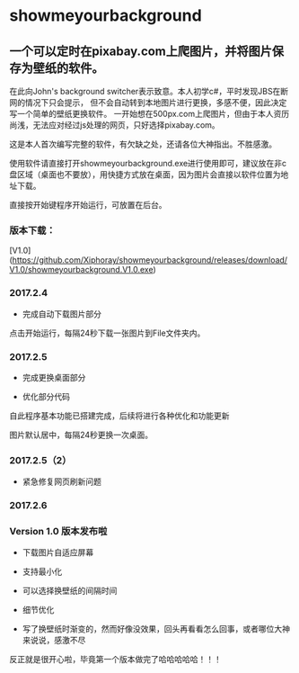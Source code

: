 # showmeyourbackground
## 一个可以定时在pixabay.com上爬图片，并将图片保存为壁纸的软件。
在此向John's background switcher表示致意。本人初学c#，平时发现JBS在断网的情况下只会提示，
但不会自动转到本地图片进行更换，多感不便，因此决定写一个简单的壁纸更换软件。
一开始想在500px.com上爬图片，但由于本人资历尚浅，无法应对经过js处理的网页，只好选择pixabay.com。

这是本人首次编写完整的软件，有欠缺之处，还请各位大神指出。不胜感激。

使用软件请直接打开showmeyourbackground.exe进行使用即可，建议放在非c盘区域（桌面也不要放），用快捷方式放在桌面，因为图片会直接以软件位置为地址下载。

直接按开始键程序开始运行，可放置在后台。


 


### 版本下载：

[V1.0] (https://github.com/Xiphoray/showmeyourbackground/releases/download/V1.0/showmeyourbackground.V1.0.exe)
 
 
  
 
 
### 2017.2.4
+ 完成自动下载图片部分

点击开始运行，每隔24秒下载一张图片到File文件夹内。

### 2017.2.5
+ 完成更换桌面部分

+ 优化部分代码

自此程序基本功能已搭建完成，后续将进行各种优化和功能更新

图片默认居中，每隔24秒更换一次桌面。

### 2017.2.5（2）
+ 紧急修复网页刷新问题

### 2017.2.6
### Version 1.0 版本发布啦
+ 下载图片自适应屏幕

+ 支持最小化

+ 可以选择换壁纸的间隔时间

+ 细节优化

+ 写了换壁纸时渐变的，然而好像没效果，回头再看看怎么回事，或者哪位大神来说说，感激不尽

反正就是很开心啦，毕竟第一个版本做完了哈哈哈哈哈！！！
